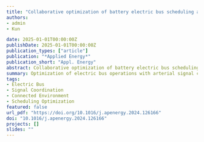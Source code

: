 ```yaml
---
title: "Collaborative optimization of battery electric bus scheduling and charging considering arterial signal coordination under connected environment"
authors:
- admin
- Kun

date: 2025-01-01T00:00:00Z
publishDate: 2025-01-01T00:00:00Z
publication_types: ["article"]
publication: "*Applied Energy*"
publication_short: "Appl. Energy"
abstract: Collaborative optimization of battery electric bus scheduling and charging considering arterial signal coordination under connected environment.
summary: Optimization of electric bus operations with arterial signal coordination in a connected environment.
tags:
- Electric Bus
- Signal Coordination
- Connected Environment
- Scheduling Optimization
featured: false
url_pdf: "https://doi.org/10.1016/j.apenergy.2024.126166"
doi: "10.1016/j.apenergy.2024.126166"
projects: []
slides: ""
---
```

